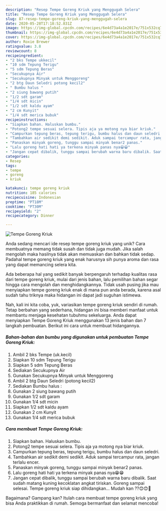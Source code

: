 ```yaml
---
description: "Resep Tempe Goreng Kriuk yang Menggugah Selera"
title: "Resep Tempe Goreng Kriuk yang Menggugah Selera"
slug: 87-resep-tempe-goreng-kriuk-yang-menggugah-selera
date: 2020-05-28T17:18:52.831Z
image: https://img-global.cpcdn.com/recipes/6e4d73a4a1e2017e/751x532cq70/tempe-goreng-kriuk-foto-resep-utama.jpg
thumbnail: https://img-global.cpcdn.com/recipes/6e4d73a4a1e2017e/751x532cq70/tempe-goreng-kriuk-foto-resep-utama.jpg
cover: https://img-global.cpcdn.com/recipes/6e4d73a4a1e2017e/751x532cq70/tempe-goreng-kriuk-foto-resep-utama.jpg
author: Roxie Brewer
ratingvalue: 3.8
reviewcount: 8
recipeingredient:
- "2 bks Tempe ukkecil"
- "10 sdm Tepung Terigu"
- "5 sdm Tepung Beras"
- "Secukupnya Air"
- "Secukupnya Minyak untuk Menggoreng"
- "2 btg Daun Seledri potong kecil2"
- " Bumbu halus "
- "2 siung bawang putih"
- "1/2 sdt garam"
- "1/4 sdt micin"
- "1/2 sdt kaldu ayam"
- "2 cm Kunyit"
- "1/4 sdt merica bubuk"
recipeinstructions:
- "Siapkan bahan. Haluskan bumbu."
- "Potong2 tempe sesuai selera. Tipis aja ya motong nya biar kriuk."
- "Campurkan tepung beras, tepung terigu, bumbu halus dan daun seledri."
- "Tambahkan air sedikit demi sedikit. Aduk sampai tercampur rata, jangan terlalu encer."
- "Panaskan minyak goreng, tunggu sampai minyak benar2 panas."
- "Lalu goreng hati hati ya terkena minyak panas nya😁😁"
- "Jangan cepat dibalik, tunggu sampai berubah warna baru dibalik. Saat sudah matang kuning kecoklatan angkat tiriskan. Goreng sampai selesai. Tempe goreng kriuk siap dihidangkan... Mudah kan ??😊😊🤭"
categories:
- Resep
tags:
- tempe
- goreng
- kriuk

katakunci: tempe goreng kriuk 
nutrition: 185 calories
recipecuisine: Indonesian
preptime: "PT18M"
cooktime: "PT30M"
recipeyield: "2"
recipecategory: Dinner

---
```



![Tempe Goreng Kriuk](https://img-global.cpcdn.com/recipes/6e4d73a4a1e2017e/751x532cq70/tempe-goreng-kriuk-foto-resep-utama.jpg)

Anda sedang mencari ide resep tempe goreng kriuk yang unik? Cara membuatnya memang tidak susah dan tidak juga mudah. Jika salah mengolah maka hasilnya tidak akan memuaskan dan bahkan tidak sedap. Padahal tempe goreng kriuk yang enak harusnya sih punya aroma dan rasa yang dapat memancing selera kita.



Ada beberapa hal yang sedikit banyak berpengaruh terhadap kualitas rasa dari tempe goreng kriuk, mulai dari jenis bahan, lalu pemilihan bahan segar hingga cara mengolah dan menghidangkannya. Tidak usah pusing jika mau menyiapkan tempe goreng kriuk enak di mana pun anda berada, karena asal sudah tahu triknya maka hidangan ini dapat jadi suguhan istimewa.


Nah, kali ini kita coba, yuk, variasikan tempe goreng kriuk sendiri di rumah. Tetap berbahan yang sederhana, hidangan ini bisa memberi manfaat untuk membantu menjaga kesehatan tubuhmu sekeluarga. Anda dapat menyiapkan Tempe Goreng Kriuk menggunakan 13 jenis bahan dan 7 langkah pembuatan. Berikut ini cara untuk membuat hidangannya.

<!--inarticleads1-->

##### Bahan-bahan dan bumbu yang digunakan untuk pembuatan Tempe Goreng Kriuk:

1. Ambil 2 bks Tempe (uk.kecil)
1. Siapkan 10 sdm Tepung Terigu
1. Siapkan 5 sdm Tepung Beras
1. Sediakan Secukupnya Air
1. Gunakan Secukupnya Minyak untuk Menggoreng
1. Ambil 2 btg Daun Seledri (potong kecil2)
1. Sediakan  Bumbu halus :
1. Gunakan 2 siung bawang putih
1. Gunakan 1/2 sdt garam
1. Gunakan 1/4 sdt micin
1. Siapkan 1/2 sdt kaldu ayam
1. Gunakan 2 cm Kunyit
1. Gunakan 1/4 sdt merica bubuk




<!--inarticleads2-->

##### Cara membuat Tempe Goreng Kriuk:

1. Siapkan bahan. Haluskan bumbu.
1. Potong2 tempe sesuai selera. Tipis aja ya motong nya biar kriuk.
1. Campurkan tepung beras, tepung terigu, bumbu halus dan daun seledri.
1. Tambahkan air sedikit demi sedikit. Aduk sampai tercampur rata, jangan terlalu encer.
1. Panaskan minyak goreng, tunggu sampai minyak benar2 panas.
1. Lalu goreng hati hati ya terkena minyak panas nya😁😁
1. Jangan cepat dibalik, tunggu sampai berubah warna baru dibalik. Saat sudah matang kuning kecoklatan angkat tiriskan. Goreng sampai selesai. Tempe goreng kriuk siap dihidangkan... Mudah kan ??😊😊🤭




Bagaimana? Gampang kan? Itulah cara membuat tempe goreng kriuk yang bisa Anda praktikkan di rumah. Semoga bermanfaat dan selamat mencoba!

